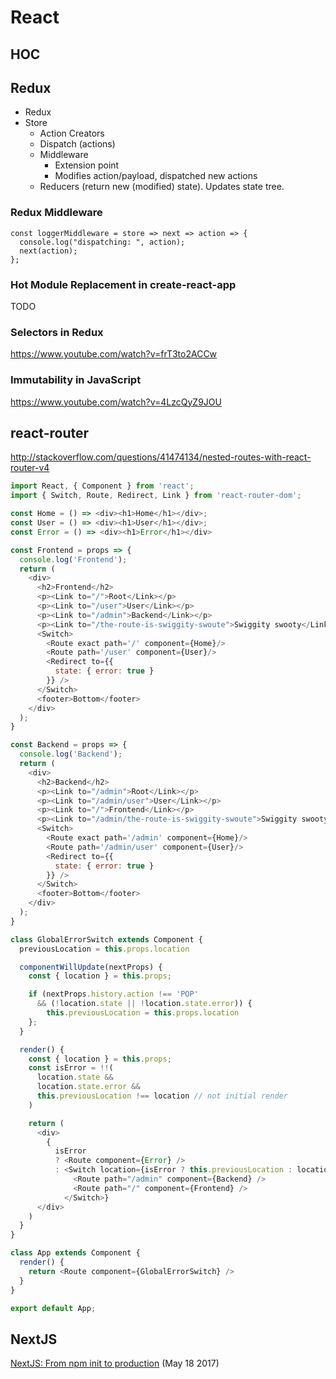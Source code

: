 # React

## HOC

## Redux

* Redux
* Store
  * Action Creators
  * Dispatch (actions)
  * Middleware
    * Extension point
    * Modifies action/payload, dispatched new actions
  * Reducers (return new (modified) state). Updates state tree.

### Redux Middleware

```
const loggerMiddleware = store => next => action => {
  console.log("dispatching: ", action);
  next(action);
};
```

### Hot Module Replacement in create-react-app

TODO

### Selectors in Redux

https://www.youtube.com/watch?v=frT3to2ACCw


### Immutability in JavaScript

https://www.youtube.com/watch?v=4LzcQyZ9JOU

## react-router

http://stackoverflow.com/questions/41474134/nested-routes-with-react-router-v4

```js
import React, { Component } from 'react';
import { Switch, Route, Redirect, Link } from 'react-router-dom';

const Home = () => <div><h1>Home</h1></div>;
const User = () => <div><h1>User</h1></div>;
const Error = () => <div><h1>Error</h1></div>

const Frontend = props => {
  console.log('Frontend');
  return (
    <div>
      <h2>Frontend</h2>
      <p><Link to="/">Root</Link></p>
      <p><Link to="/user">User</Link></p>
      <p><Link to="/admin">Backend</Link></p>
      <p><Link to="/the-route-is-swiggity-swoute">Swiggity swooty</Link></p>
      <Switch>
        <Route exact path='/' component={Home}/>
        <Route path='/user' component={User}/>
        <Redirect to={{
          state: { error: true }
        }} />
      </Switch>
      <footer>Bottom</footer>
    </div>
  );
}

const Backend = props => {
  console.log('Backend');
  return (
    <div>
      <h2>Backend</h2>
      <p><Link to="/admin">Root</Link></p>
      <p><Link to="/admin/user">User</Link></p>
      <p><Link to="/">Frontend</Link></p>
      <p><Link to="/admin/the-route-is-swiggity-swoute">Swiggity swooty</Link></p>
      <Switch>
        <Route exact path='/admin' component={Home}/>
        <Route path='/admin/user' component={User}/>
        <Redirect to={{
          state: { error: true }
        }} />
      </Switch>
      <footer>Bottom</footer>
    </div>
  );
}

class GlobalErrorSwitch extends Component {
  previousLocation = this.props.location

  componentWillUpdate(nextProps) {
    const { location } = this.props;

    if (nextProps.history.action !== 'POP'
      && (!location.state || !location.state.error)) {
        this.previousLocation = this.props.location
    };
  }

  render() {
    const { location } = this.props;
    const isError = !!(
      location.state &&
      location.state.error &&
      this.previousLocation !== location // not initial render
    )

    return (
      <div>
        {
          isError
          ? <Route component={Error} />
          : <Switch location={isError ? this.previousLocation : location}>
              <Route path="/admin" component={Backend} />
              <Route path="/" component={Frontend} />
            </Switch>}
      </div>
    )
  }
}

class App extends Component {
  render() {
    return <Route component={GlobalErrorSwitch} />
  }
}

export default App;

```


## NextJS

[NextJS: From npm init to production](https://medium.com/@sscaff1/nextjs-from-npm-init-to-production-c9f543169bfb) (May 18 2017)

